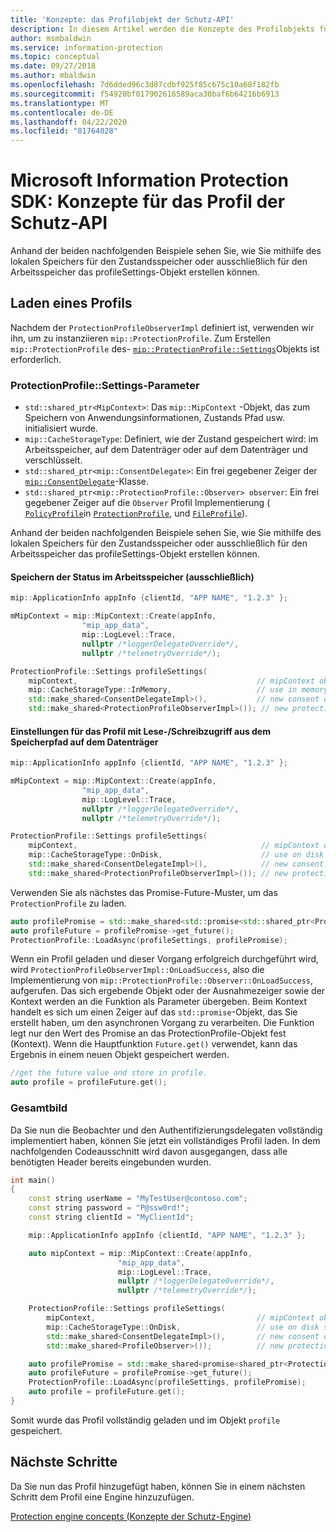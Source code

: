 ```yaml
---
title: 'Konzepte: das Profilobjekt der Schutz-API'
description: In diesem Artikel werden die Konzepte des Profilobjekts für den Schutz erläutert, das während der Anwendungsinitialisierung erstellt wird.
author: msmbaldwin
ms.service: information-protection
ms.topic: conceptual
ms.date: 09/27/2018
ms.author: mbaldwin
ms.openlocfilehash: 7d6dded96c3d87cdbf925f85c675c10a68f182fb
ms.sourcegitcommit: f54920bf017902616589aca30baf6b64216b6913
ms.translationtype: MT
ms.contentlocale: de-DE
ms.lasthandoff: 04/22/2020
ms.locfileid: "81764028"
---
```

# <a name="microsoft-information-protection-sdk---protection-api-profile-concepts"></a>Microsoft Information Protection SDK: Konzepte für das Profil der Schutz-API

Anhand der beiden nachfolgenden Beispiele sehen Sie, wie Sie mithilfe des lokalen Speichers für den Zustandsspeicher oder ausschließlich für den Arbeitsspeicher das profileSettings-Objekt erstellen können. 

## <a name="load-a-profile"></a>Laden eines Profils

Nachdem der `ProtectionProfileObserverImpl` definiert ist, verwenden wir ihn, um zu instanziieren `mip::ProtectionProfile`. Zum Erstellen `mip::ProtectionProfile` des- [`mip::ProtectionProfile::Settings`](reference/class_mip_ProtectionProfile_settings.md)Objekts ist erforderlich.

### <a name="protectionprofilesettings-parameters"></a>ProtectionProfile::Settings-Parameter

- `std::shared_ptr<MipContext>`: Das `mip::MipContext` -Objekt, das zum Speichern von Anwendungsinformationen, Zustands Pfad usw. initialisiert wurde.
- `mip::CacheStorageType`: Definiert, wie der Zustand gespeichert wird: im Arbeitsspeicher, auf dem Datenträger oder auf dem Datenträger und verschlüsselt.
- `std::shared_ptr<mip::ConsentDelegate>`: Ein frei gegebener Zeiger der [`mip::ConsentDelegate`](reference/class_mip_consentdelegate.md)-Klasse.
- `std::shared_ptr<mip::ProtectionProfile::Observer> observer`: Ein frei gegebener Zeiger auf die `Observer` Profil Implementierung ( [`PolicyProfile`](reference/class_mip_policyprofile_observer.md)in [`ProtectionProfile`](reference/class_mip_protectionprofile_observer.md), und [`FileProfile`](reference/class_mip_fileprofile_observer.md)).

Anhand der beiden nachfolgenden Beispiele sehen Sie, wie Sie mithilfe des lokalen Speichers für den Zustandsspeicher oder ausschließlich für den Arbeitsspeicher das profileSettings-Objekt erstellen können. 

#### <a name="store-state-in-memory-only"></a>Speichern der Status im Arbeitsspeicher (ausschließlich)

```cpp
mip::ApplicationInfo appInfo {clientId, "APP NAME", "1.2.3" };

mMipContext = mip::MipContext::Create(appInfo,
                "mip_app_data",
                mip::LogLevel::Trace,
                nullptr /*loggerDelegateOverride*/,
                nullptr /*telemetryOverride*/);

ProtectionProfile::Settings profileSettings(
    mipContext,                                        // mipContext object
    mip::CacheStorageType::InMemory,                   // use in memory storage    
    std::make_shared<ConsentDelegateImpl>(),           // new consent delegate
    std::make_shared<ProtectionProfileObserverImpl>()); // new protection profile observer
```

#### <a name="readwrite-profile-settings-from-storage-path-on-disk"></a>Einstellungen für das Profil mit Lese-/Schreibzugriff aus dem Speicherpfad auf dem Datenträger

```cpp
mip::ApplicationInfo appInfo {clientId, "APP NAME", "1.2.3" };

mMipContext = mip::MipContext::Create(appInfo,
                "mip_app_data",
                mip::LogLevel::Trace,
                nullptr /*loggerDelegateOverride*/,
                nullptr /*telemetryOverride*/);

ProtectionProfile::Settings profileSettings(
    mipContext,                                         // mipContext object
    mip::CacheStorageType::OnDisk,                      // use on disk storage    
    std::make_shared<ConsentDelegateImpl>(),            // new consent delegate
    std::make_shared<ProtectionProfileObserverImpl>()); // new protection profile
```

Verwenden Sie als nächstes das Promise-Future-Muster, um das `ProtectionProfile` zu laden.

```cpp
auto profilePromise = std::make_shared<std::promise<std::shared_ptr<ProtectionProfile>>>();
auto profileFuture = profilePromise->get_future();
ProtectionProfile::LoadAsync(profileSettings, profilePromise);
```

Wenn ein Profil geladen und dieser Vorgang erfolgreich durchgeführt wird, wird `ProtectionProfileObserverImpl::OnLoadSuccess`, also die Implementierung von `mip::ProtectionProfile::Observer::OnLoadSuccess`, aufgerufen. Das sich ergebende Objekt oder der Ausnahmezeiger sowie der Kontext werden an die Funktion als Parameter übergeben. Beim Kontext handelt es sich um einen Zeiger auf das `std::promise`-Objekt, das Sie erstellt haben, um den asynchronen Vorgang zu verarbeiten. Die Funktion legt nur den Wert des Promise an das ProtectionProfile-Objekt fest (Kontext). Wenn die Hauptfunktion `Future.get()` verwendet, kann das Ergebnis in einem neuen Objekt gespeichert werden.

```cpp
//get the future value and store in profile.
auto profile = profileFuture.get();
```

### <a name="putting-it-together"></a>Gesamtbild

Da Sie nun die Beobachter und den Authentifizierungsdelegaten vollständig implementiert haben, können Sie jetzt ein vollständiges Profil laden. In dem nachfolgenden Codeausschnitt wird davon ausgegangen, dass alle benötigten Header bereits eingebunden wurden.

```cpp
int main()
{
    const string userName = "MyTestUser@contoso.com";
    const string password = "P@ssw0rd!";
    const string clientId = "MyClientId";

    mip::ApplicationInfo appInfo {clientId, "APP NAME", "1.2.3" };

    auto mipContext = mip::MipContext::Create(appInfo,
                        "mip_app_data",
                        mip::LogLevel::Trace,
                        nullptr /*loggerDelegateOverride*/,
                        nullptr /*telemetryOverride*/);

    ProtectionProfile::Settings profileSettings(
        mipContext,                                    // mipContext object
        mip::CacheStorageType::OnDisk,                 // use on disk storage        
        std::make_shared<ConsentDelegateImpl>(),       // new consent delegate
        std::make_shared<ProfileObserver>());          // new protection profile observer

    auto profilePromise = std::make_shared<promise<shared_ptr<ProtectionProfile>>>();
    auto profileFuture = profilePromise->get_future();
    ProtectionProfile::LoadAsync(profileSettings, profilePromise);
    auto profile = profileFuture.get();
}
```

Somit wurde das Profil vollständig geladen und im Objekt `profile` gespeichert.

## <a name="next-steps"></a>Nächste Schritte

Da Sie nun das Profil hinzugefügt haben, können Sie in einem nächsten Schritt dem Profil eine Engine hinzuzufügen.

[Protection engine concepts (Konzepte der Schutz-Engine)](concept-profile-engine-protection-engine-cpp.md)
